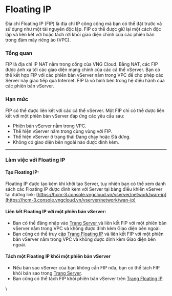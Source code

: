 # Floating IP

Địa chỉ Floating IP (FIP) là địa chỉ IP công cộng mà bạn có thể đặt trước và sử dụng như một tài nguyên độc lập. FIP có thể được giữ lại một cách độc lập và liên kết với hoặc tách rời khỏi giao diện chính của các phiên bản trong đám mây riêng ảo (VPC).

### **Tổng quan** 

FIP là địa chỉ IP NAT nằm trong cổng của VNG Cloud. Bằng NAT, các FIP được ánh xạ tới các giao diện mạng chính của các cá thể vServer. Bạn có thể kết hợp FIP với các phiên bản vServer nằm trong VPC để cho phép các Server này giao tiếp qua Internet. FIP là vô hình bên trong hệ điều hành của các phiên bản vServer.

### **Hạn mức** 

FIP có thể được liên kết với các cá thể vServer. Một FIP ​​chỉ có thể được liên kết với một phiên bản vServer đáp ứng các yêu cầu sau:

* Phiên bản vServer nằm trong VPC.
* Thể hiện vServer nằm trong cùng vùng với FIP.
* Thể hiện vServer ở trạng thái Đang chạy hoặc Đã dừng.
* Không có giao diện bên ngoài nào được đính kèm.

***

### **Làm việc với Floating IP** 

#### **Tạo Floating IP:** 

Floating IP được tạo kèm khi khởi tạo Server, tuy nhiên bạn có thể xem danh sách các Floating IP được đính kèm với Server tại bảng điều khiển vServer tại đường link: [https://hcm-3.console.vngcloud.vn/vserver/network/wan-ip](https://hcm-3.console.vngcloud.vn/vserver/network/wan-ip)

#### **Liên kết Floating IP ​​với một phiên bản vServer:** 

* Bạn có thể đăng nhập vào [Trang Server ](https://hcm-3.console.vngcloud.vn/vserver/v-server/cloud-server)và liên kết FIP ​​với một phiên bản vServer nằm trong VPC và không được đính kèm Giao diện bên ngoài.
* Bạn cũng có thể truy cập [Trang Floating IP](https://hcm-3.console.vngcloud.vn/vserver/network/wan-ip) và liên kết FIP ​​với một phiên bản vServer nằm trong VPC và không được đính kèm Giao diện bên ngoài.

#### **Tách một Floating IP ​​khỏi một phiên bản vServer** 

* Nếu bản sao vServer của bạn không cần FIP nữa, bạn có thể tách FIP khỏi bản sao trong [Trang Server](https://hcm-3.console.vngcloud.vn/vserver/v-server/cloud-server).
* Bạn cũng có thể tách FIP khỏi phiên bản vServer trên [Trang Floating IP](https://hcm-3.console.vngcloud.vn/vserver/network/wan-ip).



\
